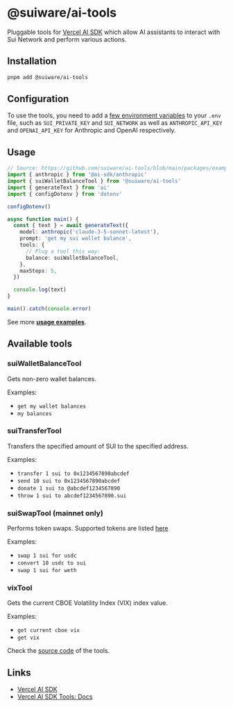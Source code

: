 # @suiware/ai-tools

Pluggable tools for [Vercel AI SDK](https://sdk.vercel.ai/) which allow AI assistants to interact with Sui Network and perform various actions.

## Installation

```bash
pnpm add @suiware/ai-tools
```

## Configuration

To use the tools, you need to add a [few environment variables](https://github.com/suiware/ai-tools/blob/main/packages/examples/.env.example) to your `.env` file,
such as `SUI_PRIVATE_KEY` and `SUI_NETWORK` as well as `ANTHROPIC_API_KEY` and `OPENAI_API_KEY` for Anthropic and OpenAI respectively.

## Usage

```ts
// Source: https://github.com/suiware/ai-tools/blob/main/packages/examples/src/anthropic-simple-balance.ts
import { anthropic } from '@ai-sdk/anthropic'
import { suiWalletBalanceTool } from '@suiware/ai-tools'
import { generateText } from 'ai'
import { configDotenv } from 'dotenv'

configDotenv()

async function main() {
  const { text } = await generateText({
    model: anthropic('claude-3-5-sonnet-latest'),
    prompt: 'get my sui wallet balance',
    tools: {
      // Plug a tool this way:
      balance: suiWalletBalanceTool,
    },
    maxSteps: 5,
  })

  console.log(text)
}

main().catch(console.error)
```

See more **[usage examples](https://github.com/suiware/ai-tools/blob/main/packages/examples/README.md)**.

## Available tools

### suiWalletBalanceTool

Gets non-zero wallet balances.

Examples:
- `get my wallet balances`
- `my balances`

### suiTransferTool

Transfers the specified amount of SUI to the specified address.

Examples:
- `transfer 1 sui to 0x1234567890abcdef`
- `send 10 sui to 0x1234567890abcdef`
- `donate 1 sui to @abcdef1234567890`
- `throw 1 sui to abcdef1234567890.sui`

### suiSwapTool (mainnet only)

Performs token swaps.
Supported tokens are listed [here](/packages/tools/src/core/config/swap.ts)

Examples:
- `swap 1 sui for usdc`
- `convert 10 usdc to sui`
- `swap 1 sui for weth`

### vixTool

Gets the current CBOE Volatility Index (VIX) index value.

Examples:
- `get current cboe vix`
- `get vix`

Check the [source code](https://github.com/suiware/ai-tools/tree/main/packages/tools/src/ai/tools) of the tools.

## Links

- [Vercel AI SDK](https://sdk.vercel.ai/)
- [Vercel AI SDK Tools: Docs](https://sdk.vercel.ai/docs/foundations/tools)
